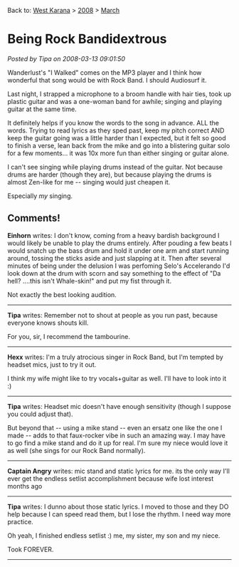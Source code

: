 Back to: [West Karana](/posts/westkarana.md) > [2008](/posts/2008/westkarana.md) > [March](./westkarana.md)
# Being Rock Bandidextrous

*Posted by Tipa on 2008-03-13 09:01:50*

Wanderlust's "I Walked" comes on the MP3 player and I think how wonderful that song would be with Rock Band. I should Audiosurf it.

Last night, I strapped a microphone to a broom handle with hair ties, took up plastic guitar and was a one-woman band for awhile; singing and playing guitar at the same time. 

It definitely helps if you know the words to the song in advance. ALL the words. Trying to read lyrics as they sped past, keep my pitch correct AND keep the guitar going was a little harder than I expected, but it felt so good to finish a verse, lean back from the mike and go into a blistering guitar solo for a few moments... it was 10x more fun than either singing or guitar alone.

I can't see singing while playing drums instead of the guitar. Not because drums are harder (though they are), but because playing the drums is almost Zen-like for me -- singing would just cheapen it.

Especially *my* singing.

## Comments!

**Einhorn** writes: I don't know, coming from a heavy bardish background I would likely be unable to play the drums entirely. After pouding a few beats I would snatch up the bass drum and hold it under one arm and start running around, tossing the sticks aside and just slapping at it. Then after several minutes of being under the delusion I was perfoming Selo's Accelerando I'd look down at the drum with scorn and say something to the effect of "Da hell? ....this isn't Whale-skin!" and put my fist through it.

Not exactly the best looking audition.

---

**Tipa** writes: Remember not to shout at people as you run past, because everyone knows shouts kill.

For you, sir, I recommend the tambourine.

---

**Hexx** writes: I'm a truly atrocious singer in Rock Band, but I'm tempted by headset mics, just to try it out. 

I think my wife might like to try vocals+guitar as well. I'll have to look into it :)

---

**Tipa** writes: Headset mic doesn't have enough sensitivity (though I suppose you could adjust that).

But beyond that -- using a mike stand -- even an ersatz one like the one I made -- adds to that faux-rocker vibe in such an amazing way. I may have to go find a mike stand and do it up for real. I'm sure my niece would love it as well (she sings for our Rock Band normally).

---

**Captain Angry** writes: mic stand and static lyrics for me. its the only way I'll ever get the endless setlist accomplishment because wife lost interest months ago

---

**Tipa** writes: I dunno about those static lyrics. I moved to those and they DO help because I can speed read them, but I lose the rhythm. I need way more practice.

Oh yeah, I finished endless setlist :) me, my sister, my son and my niece.

Took FOREVER.


---

